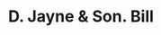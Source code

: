 ---
doi: 10.7916/D87M1M1P
date_other: '1850'
date_other_textual: 1850-1859
form: printed ephemera
genre:
- Invoices
name:
- D. Jayne & Son
object_in_context_url: https://biggert.cul.columbia.edu/items/view/ave_biggert_01394
subject_hierarchical_geographic:
- Philadelphia, Pennsylvania, United States
subject_name:
- D. Jayne & Son
title: D. Jayne & Son. Bill
sort_title: D. Jayne & Son. Bill
call_number: ave_biggert_01394
coordinates:
- 40.00944444444445,-75.13333333333334
pid: ave_biggert_01394
identifiers: ave_biggert_01394
thumbnail: https://derivativo-2.library.columbia.edu/iiif/2/ldpd:344529/full/!256,256/0/native.jpg
permalink: "/items/ave_biggert_01394/"
layout: iiif-image-page
---